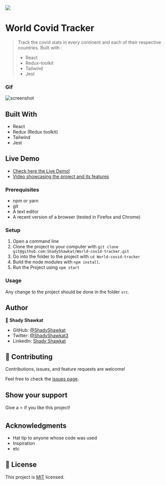 ![](https://img.shields.io/badge/Microverse-blueviolet)

# World Covid Tracker

> Track the covid stats in every continent and each of their respective countries. Built with :
> - React
> - Redux-toolkit
> - Tailwind
> - Jest

### Gif
![screenshot](./app-gif.gif)

## Built With

- React
- Redux (Redux toolkit)
- Tailwind
- Jest

## Live Demo

 - [Check here the Live Demo!](https://world-covid-tracker-001.netlify.app/)
 - [Video showcasing the project and its features](https://www.loom.com/share/11e9c1dff0da4fa783f6f3b63f2fb479)

### Prerequisites

- npm or yarn
- git
- A text editor
- A recent version of a browser (tested in Firefox and Chrome)

### Setup

1. Open a command line
2. Clone the project to your computer with `git clone git@github.com:ShadyShawkat/World-covid-tracker.git`
3. Go into the folder to the project with `cd World-covid-tracker`
4. Build the node modules with `npm install`. 
5. Run the Project using `npm start`

### Usage

Any change to the project should be done in the folder `src`.

## Author

👤 **Shady Shawkat**

- GitHub: [@ShadyShawkat](https://github.com/ShadyShawkat)
- Twitter: [@ShadyShawkat3](https://twitter.com/ShadyShawkat3)
- LinkedIn: [Shady Shawkat](https://linkedin.com/in/Shady-Shawkat)

## 🤝 Contributing

Contributions, issues, and feature requests are welcome!

Feel free to check the [issues page](https://github.com/ShadyShawkat/Math-magicians/issues).

## Show your support

Give a ⭐️ if you like this project!

## Acknowledgments

- Hat tip to anyone whose code was used
- Inspiration
- etc

## 📝 License

This project is [MIT](./MIT.md) licensed.
